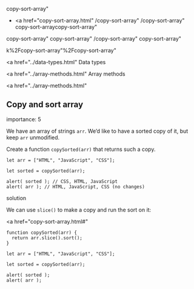 copy-sort-array"

- <a href="copy-sort-array.html"
  /copy-sort-array"
  /copy-sort-array"
  copy-sort-arraycopy-sort-array"

<!-- -->

copy-sort-array"
copy-sort-array"
/copy-sort-array"
copy-sort-array"

k%2Fcopy-sort-array"%2Fcopy-sort-array" </a>

<a href="../data-types.html" Data types</span></a>

<a href="../array-methods.html" Array methods</span></a>

<a href="../array-methods.html"

## Copy and sort array

<span class="task__importance" title="How important is the task, from 1 to 5">importance: 5</span>

We have an array of strings `arr`. We’d like to have a sorted copy of it, but keep `arr` unmodified.

Create a function `copySorted(arr)` that returns such a copy.

    let arr = ["HTML", "JavaScript", "CSS"];

    let sorted = copySorted(arr);

    alert( sorted ); // CSS, HTML, JavaScript
    alert( arr ); // HTML, JavaScript, CSS (no changes)

solution

We can use `slice()` to make a copy and run the sort on it:

<a href="copy-sort-array.html#"
<a href="copy-sort-array.html#" class="toolbar__button toolbar__button_edit" title="open in sandbox"></a>

    function copySorted(arr) {
      return arr.slice().sort();
    }

    let arr = ["HTML", "JavaScript", "CSS"];

    let sorted = copySorted(arr);

    alert( sorted );
    alert( arr );
